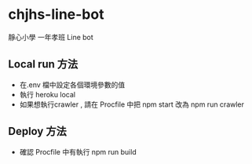 # chjhs-line-bot
靜心小學 一年孝班 Line bot


## Local run 方法
- 在.env 檔中設定各個環境參數的值
- 執行 heroku local
- 如果想執行crawler , 請在 Procfile 中把 npm start 改為 npm run crawler  

## Deploy 方法
- 確認 Procfile 中有執行 npm run build

